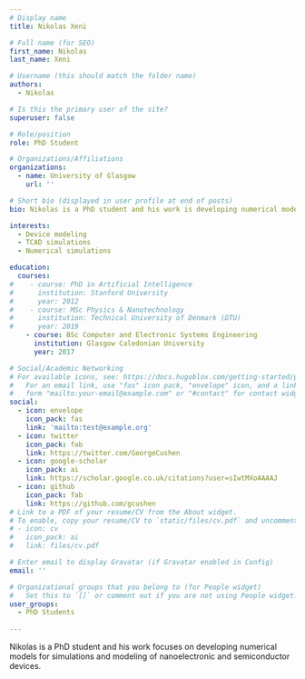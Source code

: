```yaml
---
# Display name
title: Nikolas Xeni

# Full name (for SEO)
first_name: Nikolas 
last_name: Xeni

# Username (this should match the folder name)
authors:
  - Nikolas

# Is this the primary user of the site?
superuser: false

# Role/position
role: PhD Student

# Organizations/Affiliations
organizations:
  - name: University of Glasgow 
    url: ''

# Short bio (displayed in user profile at end of posts)
bio: Nikolas is a PhD student and his work is developing numerical models for simulations and modeling of nanoelectronics and semiconductor devices.

interests:
  - Device modeling 
  - TCAD simulations
  - Numerical simulations

education:
  courses:
#    - course: PhD in Artificial Intelligence
#      institution: Stanford University
#      year: 2012
#    - course: MSc Physics & Nanotechnology
#      institution: Technical University of Denmark (DTU)
#      year: 2019
    - course: BSc Computer and Electronic Systems Engineering
      institution: Glasgow Caledonian University
      year: 2017

# Social/Academic Networking
# For available icons, see: https://docs.hugoblox.com/getting-started/page-builder/#icons
#   For an email link, use "fas" icon pack, "envelope" icon, and a link in the
#   form "mailto:your-email@example.com" or "#contact" for contact widget.
social:
  - icon: envelope
    icon_pack: fas
    link: 'mailto:test@example.org'
  - icon: twitter
    icon_pack: fab
    link: https://twitter.com/GeorgeCushen
  - icon: google-scholar
    icon_pack: ai
    link: https://scholar.google.co.uk/citations?user=sIwtMXoAAAAJ
  - icon: github
    icon_pack: fab
    link: https://github.com/gcushen
# Link to a PDF of your resume/CV from the About widget.
# To enable, copy your resume/CV to `static/files/cv.pdf` and uncomment the lines below.
# - icon: cv
#   icon_pack: ai
#   link: files/cv.pdf

# Enter email to display Gravatar (if Gravatar enabled in Config)
email: ''

# Organizational groups that you belong to (for People widget)
#   Set this to `[]` or comment out if you are not using People widget.
user_groups:
  - PhD Students
  
---
```

Nikolas is a PhD student and his work focuses on developing numerical models for simulations and modeling of nanoelectronic and semiconductor devices.

